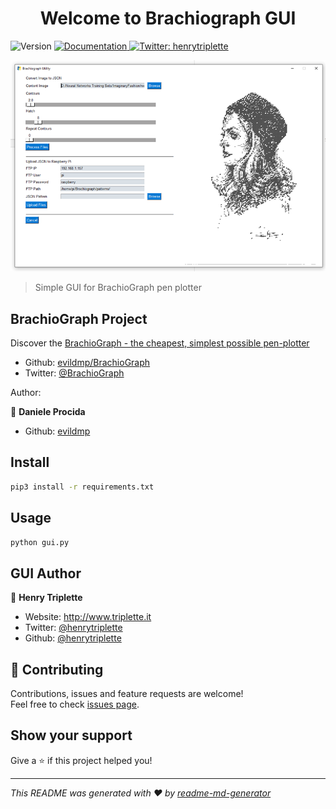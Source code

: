 <h1 align="center">Welcome to Brachiograph GUI</h1>
<p>
  <img alt="Version" src="https://img.shields.io/badge/version-0.0.1-blue.svg?cacheSeconds=2592000" />
  <a href="https://github.com/henrytriplette/python-brachiograph-gui/tree/master/Docs" target="_blank">
    <img alt="Documentation" src="https://img.shields.io/badge/documentation-yes-brightgreen.svg" />
  </a>
  <a href="https://twitter.com/henrytriplette" target="_blank">
    <img alt="Twitter: henrytriplette" src="https://img.shields.io/twitter/follow/henrytriplette.svg?style=social" />
  </a>
</p>

![GUI Screenshot](https://github.com/henrytriplette/python-brachiograph-gui/raw/master/Docs/screens/screenshot.png)

> Simple GUI for BrachioGraph pen plotter

## BrachioGraph Project

Discover the [BrachioGraph - the cheapest, simplest possible pen-plotter](https://www.brachiograph.art)
* Github: [evildmp/BrachioGraph](https://github.com/evildmp/BrachioGraph)
* Twitter: [@BrachioGraph](https://twitter.com/BrachioGraph)

Author:

👤 **Daniele Procida**
* Github: [evildmp](https://github.com/evildmp)

## Install

```sh
pip3 install -r requirements.txt
```

## Usage

```sh
python gui.py
```

## GUI Author

👤 **Henry Triplette**

* Website: http://www.triplette.it
* Twitter: [@henrytriplette](https://twitter.com/henrytriplette)
* Github: [@henrytriplette](https://github.com/henrytriplette)

## 🤝 Contributing

Contributions, issues and feature requests are welcome!<br />Feel free to check [issues page](https://github.com/henrytriplette/python-brachiograph-gui/issues).

## Show your support

Give a ⭐️ if this project helped you!

***
_This README was generated with ❤️ by [readme-md-generator](https://github.com/kefranabg/readme-md-generator)_
